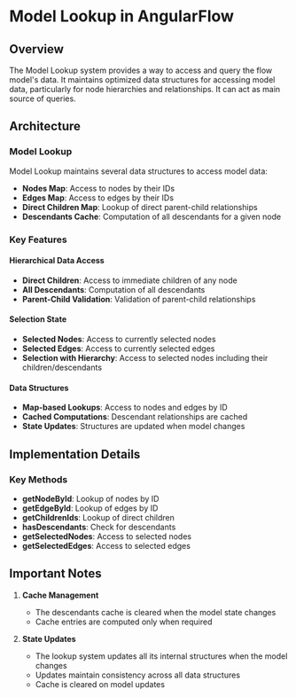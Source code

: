 # Model Lookup in AngularFlow

## Overview

The Model Lookup system provides a way to access and query the flow model's data. It maintains optimized data structures for accessing model data, particularly for node hierarchies and relationships. It can act as main source of queries.

## Architecture

### Model Lookup

Model Lookup maintains several data structures to access model data:

- **Nodes Map**: Access to nodes by their IDs
- **Edges Map**: Access to edges by their IDs
- **Direct Children Map**: Lookup of direct parent-child relationships
- **Descendants Cache**: Computation of all descendants for a given node

### Key Features

#### Hierarchical Data Access

- **Direct Children**: Access to immediate children of any node
- **All Descendants**: Computation of all descendants
- **Parent-Child Validation**: Validation of parent-child relationships

#### Selection State

- **Selected Nodes**: Access to currently selected nodes
- **Selected Edges**: Access to currently selected edges
- **Selection with Hierarchy**: Access to selected nodes including their children/descendants

#### Data Structures

- **Map-based Lookups**: Access to nodes and edges by ID
- **Cached Computations**: Descendant relationships are cached
- **State Updates**: Structures are updated when model changes

## Implementation Details

### Key Methods

- **getNodeById**: Lookup of nodes by ID
- **getEdgeById**: Lookup of edges by ID
- **getChildrenIds**: Lookup of direct children
- **hasDescendants**: Check for descendants
- **getSelectedNodes**: Access to selected nodes
- **getSelectedEdges**: Access to selected edges

## Important Notes

1. **Cache Management**
   - The descendants cache is cleared when the model state changes
   - Cache entries are computed only when required

2. **State Updates**
   - The lookup system updates all its internal structures when the model changes
   - Updates maintain consistency across all data structures
   - Cache is cleared on model updates
